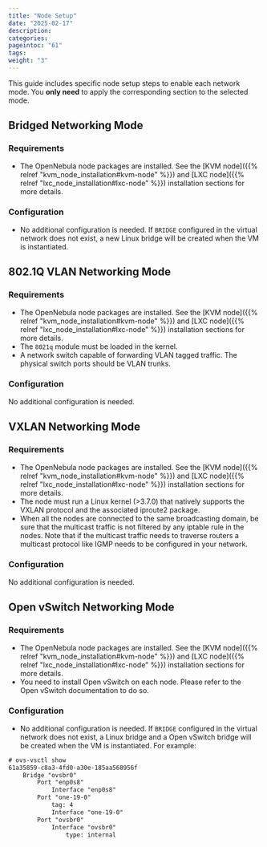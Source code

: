 ```yaml
---
title: "Node Setup"
date: "2025-02-17"
description:
categories:
pageintoc: "61"
tags:
weight: "3"
---
```


<a id="networking-node"></a>

<!--# Node Setup -->

This guide includes specific node setup steps to enable each network mode. You **only need** to apply the corresponding section to the selected mode.

## Bridged Networking Mode

### Requirements

* The OpenNebula node packages are installed. See the [KVM node]({{% relref "kvm_node_installation#kvm-node" %}}) and [LXC node]({{% relref "lxc_node_installation#lxc-node" %}}) installation sections for more details.

### Configuration

* No additional configuration is needed. If `BRIDGE` configured in the virtual network does not exist, a new Linux bridge will be created when the VM is instantiated.

## 802.1Q VLAN Networking Mode

### Requirements

* The OpenNebula node packages are installed. See the [KVM node]({{% relref "kvm_node_installation#kvm-node" %}}) and [LXC node]({{% relref "lxc_node_installation#lxc-node" %}}) installation sections for more details.
* The `8021q` module must be loaded in the kernel.
* A network switch capable of forwarding VLAN tagged traffic. The physical switch ports should be VLAN trunks.

### Configuration

No additional configuration is needed.

## VXLAN Networking Mode

### Requirements

* The OpenNebula node packages are installed. See the [KVM node]({{% relref "kvm_node_installation#kvm-node" %}}) and [LXC node]({{% relref "lxc_node_installation#lxc-node" %}}) installation sections for more details.
* The node must run a Linux kernel (>3.7.0) that natively supports the VXLAN protocol and the associated iproute2 package.
* When all the nodes are connected to the same broadcasting domain, be sure that the multicast traffic is not filtered by any iptable rule in the nodes. Note that if the multicast traffic needs to traverse routers a multicast protocol like IGMP needs to be configured in your network.

### Configuration

No additional configuration is needed.

## Open vSwitch Networking Mode

### Requirements

* The OpenNebula node packages are installed. See the [KVM node]({{% relref "kvm_node_installation#kvm-node" %}}) and [LXC node]({{% relref "lxc_node_installation#lxc-node" %}}) installation sections for more details.
* You need to install Open vSwitch on each node. Please refer to the Open vSwitch documentation to do so.

### Configuration

* No additional configuration is needed. If `BRIDGE` configured in the virtual network does not exist, a Linux bridge and a Open vSwitch bridge will be created when the VM is instantiated. For example:

```default
# ovs-vsctl show
61a35859-c8a3-4fd0-a30e-185aa568956f
    Bridge "ovsbr0"
        Port "enp0s8"
            Interface "enp0s8"
        Port "one-19-0"
            tag: 4
            Interface "one-19-0"
        Port "ovsbr0"
            Interface "ovsbr0"
                type: internal
```
